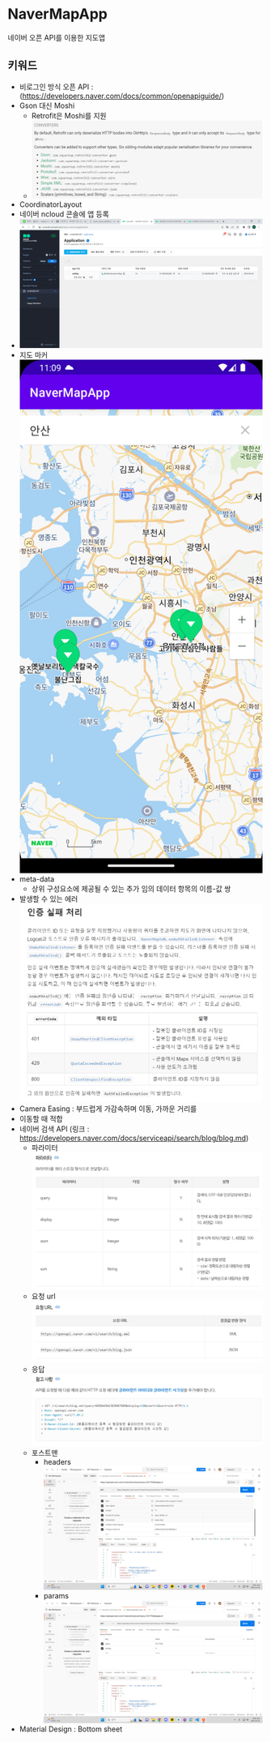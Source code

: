 # NaverMapApp
 네이버 오픈 API를 이용한 지도앱

## 키워드
- 비로그인 방식 오픈 API : (https://developers.naver.com/docs/common/openapiguide/)
- Gson 대신 Moshi
  * Retrofit은 Moshi를 지원
  * ![img_9.png](img_9.png)
- CoordinatorLayout
- 네이버 ncloud 콘솔에 앱 등록
- ![img.png](img.png)
- 지도 마커
  ![img_10.png](img_10.png) 
- meta-data
  * 상위 구성요소에 제공될 수 있는 추가 임의 데이터 항목의 이름-값 쌍
- 발생할 수 있는 에러
![img_1.png](img_1.png)
- Camera Easing : 부드럽게 가감속하며 이동, 가까운 거리를
- 이동할 때 적합
- 네이버 검색 API (링크 : https://developers.naver.com/docs/serviceapi/search/blog/blog.md)
  * 파라미터
  ![img_2.png](img_2.png)
  * 요청 url
  ![img_4.png](img_4.png)
  * 응답
  ![img_3.png](img_3.png)
  * 포스트맨
    - headers
        ![img_7.png](img_7.png)
    - params
        ![img_8.png](img_8.png)
- Material Design : Bottom sheet

